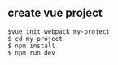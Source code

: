 ## create vue project
```
$vue init webpack my-project
$ cd my-project
$ npm install
$ npm run dev
```
